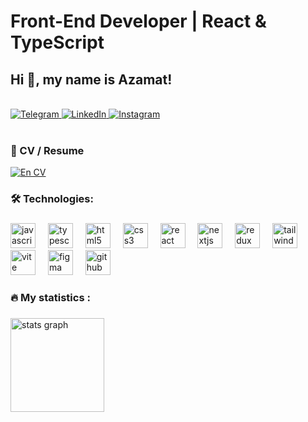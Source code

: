 <div align="start">
  <h1> Front-End Developer | React & TypeScript</h1>
  <h2>Hi 👋, my name is Azamat!</h2>
  

  <br/>

  <div>
    <a href="https://t.me/NKernel" target="_blank">
      <img src="https://img.shields.io/badge/Telegram-2CA5E0?style=for-the-badge&logo=telegram&logoColor=white" alt="Telegram" />
    </a>
    <a href="https://www.linkedin.com/in/azamat-uzakov-6b4188348/" target="_blank">
      <img src="https://img.shields.io/badge/LinkedIn-0A66C2?style=for-the-badge&logo=linkedin&logoColor=white" alt="LinkedIn" />
    </a>
    <a href="https://www.instagram.com/18_.aza._1?igsh=czhuaW1lM2NvZ2Vw" target="_blank">
      <img src="https://img.shields.io/badge/Instagram-E4405F?style=for-the-badge&logo=instagram&logoColor=white" alt="Instagram" />
    </a>
  </div>
</div>
<br>


###


<h3 align="left">📄 CV / Resume</h3>

<div align="left">
  <a href="https://docs.google.com/document/d/1zUHIMtTrAuGWk_ZhViWfnevpw3LxN8M-f-2Kt4gkqjs/edit?usp=sharing" target="_blank">
    <img src="https://img.shields.io/badge/CV%20(En)-FF9800?style=for-the-badge&logo=adobeacrobatreader&logoColor=white" alt=" En CV" />
  </a>
</div>


###
###

<h3 align="left">🛠 Technologies:</h3>


###

<div align="left">

<!-- Языки программирования -->
<img src="https://cdn.jsdelivr.net/gh/devicons/devicon/icons/javascript/javascript-original.svg" height="40" alt="javascript logo" />
<img width="12" />
<img src="https://cdn.jsdelivr.net/gh/devicons/devicon/icons/typescript/typescript-original.svg" height="40" alt="typescript logo" />
<img width="12" />

<!-- Фронтенд-технологии -->
<img src="https://cdn.jsdelivr.net/gh/devicons/devicon/icons/html5/html5-original.svg" height="40" alt="html5 logo" />
<img width="12" />
<img src="https://cdn.jsdelivr.net/gh/devicons/devicon/icons/css3/css3-original.svg" height="40" alt="css3 logo" />
<img width="12" />

<!-- Фреймворки и библиотеки -->
<img src="https://cdn.jsdelivr.net/gh/devicons/devicon/icons/react/react-original.svg" height="40" alt="react logo" />
<img width="12" />
<img src="https://cdn.jsdelivr.net/gh/devicons/devicon/icons/nextjs/nextjs-original.svg" height="40" alt="nextjs logo" />
<img width="12" />
<img src="https://cdn.jsdelivr.net/gh/devicons/devicon/icons/redux/redux-original.svg" height="40" alt="redux logo" />
<img width="12" />

<!-- Стилизация -->
<img src="https://skillicons.dev/icons?i=tailwind" height="40" alt="tailwindcss logo" />
<img width="12" />

<!-- Сборщики и инструменты -->
<img src="https://skillicons.dev/icons?i=vite" height="40" alt="vite logo" />
<img width="12" />

<!-- UI-библиотеки -->


<!-- Дизайн-инструменты -->
<img src="https://skillicons.dev/icons?i=figma" height="40" alt="figma logo" />
<img width="12" />

<!-- Контроль версий -->
<img src="https://skillicons.dev/icons?i=github" height="40" alt="github logo" />
<img width="12" />


</div>

###
###

<h3 align="left">🔥   My statistics :</h3>

###




###

<div align="left">
<img  src="https://github-readme-stats.vercel.app/api?username=AzamatUzakov&show_icons=true&theme=dracula" height="150" alt="stats graph" />


</div>

###
